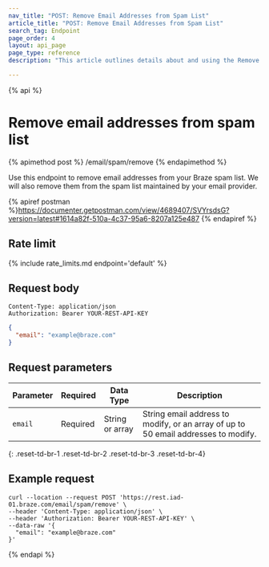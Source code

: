 ```yaml
---
nav_title: "POST: Remove Email Addresses from Spam List"
article_title: "POST: Remove Email Addresses from Spam List"
search_tag: Endpoint
page_order: 4
layout: api_page
page_type: reference
description: "This article outlines details about and using the Remove Email Addresses from the Spam List Braze endpoint."

---
```

{% api %}
# Remove email addresses from spam list
{% apimethod post %}
/email/spam/remove
{% endapimethod %}

Use this endpoint to remove email addresses from your Braze spam list. We will also remove them from the spam list maintained by your email provider.

{% apiref postman %}https://documenter.getpostman.com/view/4689407/SVYrsdsG?version=latest#1614a82f-510a-4c37-95a6-8207a125e487 {% endapiref %}

## Rate limit

{% include rate_limits.md endpoint='default' %}

## Request body
```
Content-Type: application/json
Authorization: Bearer YOUR-REST-API-KEY
```

```json
{
  "email": "example@braze.com"
}
```

## Request parameters

| Parameter | Required | Data Type | Description |
| ----------|-----------| --------|------- |
| `email` | Required | String or array | String email address to modify, or an array of up to 50 email addresses to modify. |
{: .reset-td-br-1 .reset-td-br-2 .reset-td-br-3  .reset-td-br-4}

## Example request
```
curl --location --request POST 'https://rest.iad-01.braze.com/email/spam/remove' \
--header 'Content-Type: application/json' \
--header 'Authorization: Bearer YOUR-REST-API-KEY' \
--data-raw '{
  "email": "example@braze.com"
}'
```
{% endapi %}
